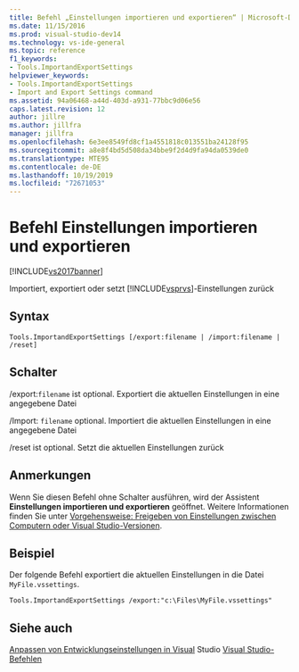 ```yaml
---
title: Befehl „Einstellungen importieren und exportieren“ | Microsoft-Dokumentation
ms.date: 11/15/2016
ms.prod: visual-studio-dev14
ms.technology: vs-ide-general
ms.topic: reference
f1_keywords:
- Tools.ImportandExportSettings
helpviewer_keywords:
- Tools.ImportandExportSettings
- Import and Export Settings command
ms.assetid: 94a06468-a44d-403d-a931-77bbc9d06e56
caps.latest.revision: 12
author: jillre
ms.author: jillfra
manager: jillfra
ms.openlocfilehash: 6e3ee8549fd8cf1a4551818c013551ba24128f95
ms.sourcegitcommit: a8e8f4bd5d508da34bbe9f2d4d9fa94da0539de0
ms.translationtype: MTE95
ms.contentlocale: de-DE
ms.lasthandoff: 10/19/2019
ms.locfileid: "72671053"
---
```

# <a name="import-and-export-settings-command"></a>Befehl Einstellungen importieren und exportieren
[!INCLUDE[vs2017banner](../../includes/vs2017banner.md)]

Importiert, exportiert oder setzt [!INCLUDE[vsprvs](../../includes/vsprvs-md.md)]-Einstellungen zurück

## <a name="syntax"></a>Syntax

```
Tools.ImportandExportSettings [/export:filename | /import:filename | /reset]
```

## <a name="switches"></a>Schalter
 /export:`filename` ist optional. Exportiert die aktuellen Einstellungen in eine angegebene Datei

 /Import: `filename` optional. Importiert die aktuellen Einstellungen in eine angegebene Datei

 /reset ist optional. Setzt die aktuellen Einstellungen zurück

## <a name="remarks"></a>Anmerkungen
 Wenn Sie diesen Befehl ohne Schalter ausführen, wird der Assistent **Einstellungen importieren und exportieren** geöffnet. Weitere Informationen finden Sie unter [Vorgehensweise: Freigeben von Einstellungen zwischen Computern oder Visual Studio-Versionen](https://msdn.microsoft.com/1131fb10-35c1-42da-9cd8-91aa3235b882).

## <a name="example"></a>Beispiel
 Der folgende Befehl exportiert die aktuellen Einstellungen in die Datei `MyFile.vssettings`.

```
Tools.ImportandExportSettings /export:"c:\Files\MyFile.vssettings"
```

## <a name="see-also"></a>Siehe auch
 [Anpassen von Entwicklungseinstellungen in Visual](https://msdn.microsoft.com/22c4debb-4e31-47a8-8f19-16f328d7dcd3) Studio [Visual Studio-Befehlen](../../ide/reference/visual-studio-commands.md)
